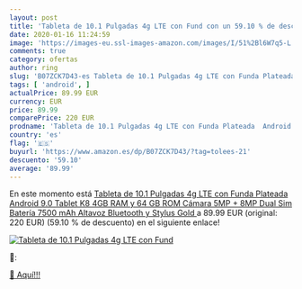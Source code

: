 ```yaml
---
layout: post
title: 'Tableta de 10.1 Pulgadas 4g LTE con Fund con un 59.10 % de descuento'
date: 2020-01-16 11:24:59
image: 'https://images-eu.ssl-images-amazon.com/images/I/51%2Bl6W7q5-L._SL200_.jpg'
comments: true
category: ofertas
author: ring
slug: 'B07ZCK7D43-es Tableta de 10.1 Pulgadas 4g LTE con Funda Plateada Android...'
tags: [ 'android', ]
actualPrice: 89.99 EUR
currency: EUR
price: 89.99
comparePrice: 220 EUR
prodname: 'Tableta de 10.1 Pulgadas 4g LTE con Funda Plateada  Android 9.0 Tablet K8  4GB RAM y 64 GB ROM  Cámara 5MP + 8MP  Dual Sim  Batería 7500 mAh  Altavoz Bluetooth y Stylus  Gold '
country: 'es'
flag: '🇪🇸'
buyurl: 'https://www.amazon.es/dp/B07ZCK7D43/?tag=tolees-21'
descuento: '59.10'
average: '89.99'
---
```


En este momento está [Tableta de 10.1 Pulgadas 4g LTE con Funda Plateada  Android 9.0 Tablet K8  4GB RAM y 64 GB ROM  Cámara 5MP + 8MP  Dual Sim  Batería 7500 mAh  Altavoz Bluetooth y Stylus  Gold ](https://www.amazon.es/dp/B07ZCK7D43/?tag=tolees-21) a 89.99 EUR (original: 220 EUR) (59.10 %  de descuento) en el siguiente enlace!

[![Tableta de 10.1 Pulgadas 4g LTE con Fund](https://images-eu.ssl-images-amazon.com/images/I/51%2Bl6W7q5-L._SL200_.jpg)](https://www.amazon.es/dp/B07ZCK7D43/?tag=tolees-21)

🔎:


[🛒 Aquí!!!](https://www.amazon.es/dp/B07ZCK7D43/?tag=tolees-21)
